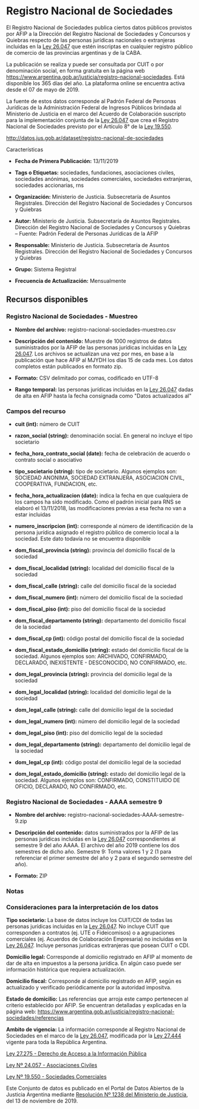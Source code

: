 Registro Nacional de Sociedades
===============================

El Registro Nacional de Sociedades publica ciertos datos públicos provistos por AFIP a la Dirección del Registro Nacional de Sociedades y Concursos y Quiebras respecto de las personas jurídicas nacionales o extranjeras incluidas en la [Ley 26.047](http://servicios.infoleg.gob.ar/infolegInternet/anexos/105000-109999/108436/norma.htm) que estén inscriptas en cualquier registro público de comercio de las provincias argentinas y de la CABA. 

La publicación se realiza y puede ser consultada por CUIT o por denominación social, en forma gratuita en la página web https://www.argentina.gob.ar/justicia/registro-nacional-sociedades. Está disponible los 365 días del año. La plataforma online se encuentra activa desde el 07 de mayo de 2019.

La fuente de estos datos corresponde al Padrón Federal de Personas Jurídicas de la Administración Federal de Ingresos Públicos brindada al Ministerio de Justicia en el marco del Acuerdo de Colaboración suscripto para la implementación conjunta de la [Ley 26.047](http://servicios.infoleg.gob.ar/infolegInternet/anexos/105000-109999/108436/norma.htm) que crea el Registro Nacional de Sociedades previsto por el Artículo 8° de la [Ley 19.550](http://servicios.infoleg.gob.ar/infolegInternet/anexos/25000-29999/25553/texact.htm).

http://datos.jus.gob.ar/dataset/registro-nacional-de-sociedades

Características

-   **Fecha de Primera Publicación:** 13/11/2019

-   **Tags o Etiquetas:** sociedades, fundaciones, asociaciones civiles, sociedades anónimas, sociedades comerciales, sociedades extranjeras, sociedades accionarias, rns

-   **Organización:** Ministerio de Justicia. Subsecretaría de Asuntos Registrales. Dirección del Registro Nacional de Sociedades y Concursos y Quiebras

-   **Autor:** Ministerio de Justicia. Subsecretaría de Asuntos Registrales. Dirección del Registro Nacional de Sociedades y Concursos y Quiebras – Fuente: Padrón Federal de Personas Jurídicas de la AFIP

-   **Responsable:** Ministerio de Justicia. Subsecretaría de Asuntos Registrales. Dirección del Registro Nacional de Sociedades y Concursos y Quiebras

-   **Grupo:** Sistema Registral

-   **Frecuencia de Actualización:** Mensualmente

Recursos disponibles
--------------------

### Registro Nacional de Sociedades - Muestreo

-   **Nombre del archivo:** registro-nacional-sociedades-muestreo.csv

-   **Descripción del contenido:** Muestre de 1000 registros de datos suministrados por la AFIP de las personas jurídicas incluidas en la [Ley 26.047](http://servicios.infoleg.gob.ar/infolegInternet/anexos/105000-109999/108436/norma.htm). Los archivos se actualizan una vez por mes, en base a la publicación que hace AFIP al MJYDH los días 15 de cada mes. Los datos completos están publicados en formato zip.

-   **Formato:** CSV delimitado por comas, codificado en UTF-8

-   **Rango temporal:** las personas jurídicas incluidas en la [Ley 26.047](http://servicios.infoleg.gob.ar/infolegInternet/anexos/105000-109999/108436/norma.htm) dadas de alta en AFIP hasta la fecha consignada como "Datos actualizados al"

### Campos del recurso

-   **cuit (int):** número de CUIT

-   **razon_social (string):** denominación social. En general no incluye el tipo societario

-   **fecha_hora_contrato_social (date):** fecha de celebración de acuerdo o contrato social o asociativo

-   **tipo_societario (string):** tipo de societario. Algunos ejemplos son: SOCIEDAD ANONIMA, SOCIEDAD EXTRANJERA, ASOCIACION CIVIL, COOPERATIVA, FUNDACION, etc.

-   **fecha_hora_actualizacion (date):** indica la fecha en que cualquiera de los campos ha sido modificado. Como el padrón inicial para RNS se elaboró el 13/11/2018, las modificaciones previas a esa fecha no van a estar incluidas

-   **numero_inscripcion (int):** corresponde al número de identificación de la persona jurídica asignado el registro público de comercio local a la sociedad. Este dato todavía no se encuentra disponible

-   **dom_fiscal_provincia (string):** provincia del domicilio fiscal de la sociedad

-   **dom_fiscal_localidad (string):** localidad del domicilio fiscal de la sociedad

-   **dom_fiscal_calle (string):** calle del domicilio fiscal de la sociedad

-   **dom_fiscal_numero (int):** número del domicilio fiscal de la sociedad

-   **dom_fiscal_piso (int):** piso del domicilio fiscal de la sociedad

-   **dom_fiscal_departamento (string):** departamento del domicilio fiscal de la sociedad

-   **dom_fiscal_cp (int):** código postal del domicilio fiscal de la sociedad

-   **dom_fiscal_estado_domicilio (string):** estado del domicilio fiscal de la sociedad. Algunos ejemplos son: ARCHIVADO, CONFIRMADO, DECLARADO, INEXISTENTE - DESCONOCIDO, NO CONFIRMADO, etc.

-   **dom_legal_provincia (string):** provincia del domicilio legal de la sociedad

-   **dom_legal_localidad (string):** localidad del domicilio legal de la sociedad

-   **dom_legal_calle (string):** calle del domicilio legal de la sociedad

-   **dom_legal_numero (int):** número del domicilio legal de la sociedad

-   **dom_legal_piso (int):** piso del domicilio legal de la sociedad

-   **dom_legal_departamento (string):** departamento del domicilio legal de la sociedad

-   **dom_legal_cp (int):** código postal del domicilio legal de la sociedad

-   **dom_legal_estado_domicilio (string):** estado del domicilio legal de la sociedad. Algunos ejemplos son: CONFIRMADO, CONSTITUIDO DE OFICIO, DECLARADO, NO CONFIRMADO, etc.

### Registro Nacional de Sociedades - AAAA semestre 9

-   **Nombre del archivo:** registro-nacional-sociedades-AAAA-semestre-9.zip

-   **Descripción del contenido:** datos suministrados por la AFIP de las personas jurídicas incluidas en la [Ley 26.047](http://servicios.infoleg.gob.ar/infolegInternet/anexos/105000-109999/108436/norma.htm) correspondientes al semestre 9 del año AAAA. El archivo del año 2019 contiene los dos semestres de dicho año. Semestre 9: Toma valores 1 y 2 (1 para referenciar el primer semestre del año y 2 para el segundo semestre del año).

-   **Formato:** ZIP

### Notas

### Consideraciones para la interpretación de los datos

**Tipo societario:** La base de datos incluye los CUIT/CDI de todas las personas jurídicas incluidas en la [Ley 26.047](http://servicios.infoleg.gob.ar/infolegInternet/anexos/105000-109999/108436/norma.htm). No incluye CUIT que corresponden a contratos (ej. UTE o Fideicomisos) o a agrupaciones comerciales (ej. Acuerdos de Colaboración Empresaria) no incluidas en la [Ley 26.047](http://servicios.infoleg.gob.ar/infolegInternet/anexos/105000-109999/108436/norma.htm). Incluye personas jurídicas extranjeras que posean CUIT o CDI.

**Domicilio legal:** Corresponde al domicilio registrado en AFIP al momento de dar de alta en impuestos a la persona jurídica. En algún caso puede ser información histórica que requiera actualización. 

**Domicilio fiscal:** Corresponde al domicilio registrado en AFIP, según es actualizado y verificado periódicamente por la autoridad impositva.

**Estado de domicilio:** Las referencias que arroja este campo pertenecen al criterio establecido por AFIP. Se encuentran detalladas y explicadas en la página web: https://www.argentina.gob.ar/justicia/registro-nacional-sociedades/referencias

**Ambito de vigencia:** La información corresponde al Registro Nacional de Sociedades en el marco de la [Ley 26.047](http://servicios.infoleg.gob.ar/infolegInternet/anexos/105000-109999/108436/norma.htm), modificada por la [Ley 27.444](http://servicios.infoleg.gob.ar/infolegInternet/anexos/310000-314999/311587/norma.htm) vigente para toda la República Argentina.

[Ley 27.275 - Derecho de Acceso a la Información Pública](http://servicios.infoleg.gob.ar/infolegInternet/anexos/265000-269999/265949/norma.htm)

[Ley Nº 24.057 - Asociaciones Civiles](http://servicios.infoleg.gob.ar/infolegInternet/anexos/0-4999/456/norma.htm)

[Ley Nº 19.550 - Sociedades Comerciales](http://servicios.infoleg.gob.ar/infolegInternet/anexos/25000-29999/25553/texact.htm)

Este Conjunto de datos es publicado en el Portal de Datos Abiertos de la Justicia Argentina mediante [Resolución Nº 1238 del Ministerio de Justicia](http://datos.jus.gob.ar/resoluciones/RESOL-2019-1238-APN-MJ.pdf), del 13 de noviembre de 2019.
